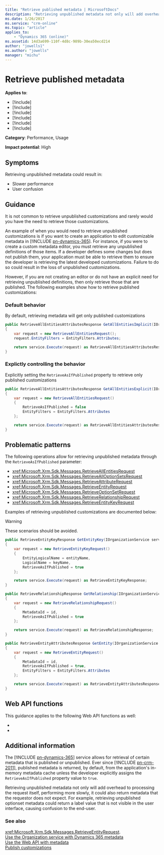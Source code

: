 ```yaml
---
title: "Retrieve published metadata | MicrosoftDocs"
description: "Retrieving unpublished metadata not only will add overhead to processing the request itself, performing more slowly, it could also return metadata that the requestor does not expect."
ms.date: 1/26/2017
ms.service: "crm-online"
ms.topic: "article"
applies_to: 
	- "Dynamics 365 (online)"
ms.assetid: 14d3a699-110f-4d8c-989b-30ea50ecd214
author: "jowells1"
ms.author: "jowells"
manager: "michu"
---
```

# Retrieve published metadata

**Applies to**:

- [!include[](../../includes/pn-crm-9-0-0-online.md)]
- [!include[](../../includes/pn-crm-2016.md)]
- [!include[](../../includes/pn-crm-8-1-0-both.md)]
- [!include[](../../includes/pn-crm-2015.md)]
- [!include[](../../includes/pn-crmv6.md)]
- [!include[](../../includes/pn-crm-2011.md)]

**Category**: Performance, Usage

**Impact potential**: High

<a name='symptoms'></a>

## Symptoms

Retrieving unpublished metadata could result in:

- Slower performance
- User confusion

<a name='guidance'></a>

## Guidance

It is not common to retrieve unpublished customizations and rarely would you have the need to retrieve those customizations.

An example of when you would need to retrieve unpublished customizations is if you want to create an application to edit customizable metadata in [!INCLUDE [pn-dynamics-365](../../includes/pn-dynamics-365.md)].  For instance, if you were to create a custom metadata editor, you must retrieve any unpublished definitions of those items. If a developer defines some changes but does not publish them, your application must be able to retrieve them to ensure the developer is retrieving the latest developed customizations. Failure to do so could result in the loss of unpublished customizations.

However, if you are not creating an editor or do not have an explicit need for retrieving unpublished definitions, then only retrieve those that are published. The following examples show how to retrieve published customizations:

### Default behavior

By default, retrieving metadata will get only published customizations

```csharp
public RetrieveAllEntitiesAttributesResponse GetAllEntitiesImplicit(IOrganizationService service)
{
    var request = new RetrieveAllEntitiesRequest();
    request.EntityFilters = EntityFilters.Attributes;

    return service.Execute(request) as RetrieveAllEntitiesAttributesResponse;
}
```

### Explictly controlling the behavior

Explicitly setting the `RetrieveAsIfPublished` property to retrieve only published customizations

```csharp
public RetrieveAllEntitiesAttributesResponse GetAllEntitiesExplicit(IOrganizationService service)
{
    var request = new RetrieveAllEntitiesRequest()
    {
        RetrieveAsIfPublished = false
        EntityFilters = EntityFilters.Attributes
    };

    return service.Execute(request) as RetrieveAllEntitiesAttributesResponse;
}
```

<a name='problem'></a>

## Problematic patterns

The following operations allow for retrieving unpublished metadata through the `RetrieveAsIfPublished` parameter:

- <xref:Microsoft.Xrm.Sdk.Messages.RetrieveAllEntitiesRequest>
- <xref:Microsoft.Xrm.Sdk.Messages.RetrieveAllOptionSetsRequest>
- <xref:Microsoft.Xrm.Sdk.Messages.RetrieveAttributeRequest>
- <xref:Microsoft.Xrm.Sdk.Messages.RetrieveEntityRequest>
- <xref:Microsoft.Xrm.Sdk.Messages.RetrieveOptionSetRequest>
- <xref:Microsoft.Xrm.Sdk.Messages.RetrieveRelationshipRequest>
- <xref:Microsoft.Xrm.Sdk.Messages.RetrieveEntityKeyRequest>

Examples of retrieving unpublished customizations are documented below:

> [!WARNING]
> These scenarios should be avoided.

```csharp
public RetrieveEntityKeyResponse GetEntityKey(IOrganizationService service, string entityName, string keyName)
{
    var request = new RetrieveEntityKeyRequest()
    {
        EntityLogicalName = entityName,
        LogicalName = keyName,
        RetrieveAsIfPublished = true
    };

    return service.Execute(request) as RetrieveEntityKeyResponse;
}

public RetrieveRelationshipResponse GetRelationship(IOrganizationService service, Guid id)
{
    var request = new RetrieveRelationshipRequest()
    {
        MetadataId = id,
        RetrieveAsIfPublished = true
    };

    return service.Execute(request) as RetrieveRelationshipResponse;
}

public RetrieveEntityAttributesResponse GetEntity(IOrganizationService service, Guid id)
{
    var request = new RetrieveEntityRequest()
    {
        MetadataId = id,
        RetrieveAsIfPublished = true,
        EntityFilters = EntityFilters.Attributes
    };

    return service.Execute(request) as RetrieveEntityAttributesResponse;
}
```

## Web API functions

This guidance applies to the following Web API functions as well:

- <xref href="Microsoft.Dynamics.CRM.RetrieveAllEntities?text=RetrieveAllEntities Function" />
- <xref href="Microsoft.Dynamics.CRM.RetrieveEntity?text=RetrieveEntity Function" />

<a name='additional'></a>

## Additional information

The [!INCLUDE [pn-dynamics-365](../../includes/pn-dynamics-365.md)] service allows for retrieval of certain metadata that is published or unpublished. Ever since [!INCLUDE [pn-crm-2011](../../includes/pn-crm-2011.md)], published metadata is returned, by default, from the application's in-memory metadata cache unless the developer explicitly assigns the `RetrieveAsIfPublished` property value to `true`.

Retrieving unpublished metadata not only will add overhead to processing the request itself, performing more slowly, it could also return metadata that the requestor does not expect. For example, retrieving unpublished optionset metadata could return a label value that is not visible in the user interface, causing confusion to the end-user.

<a name='seealso'></a>

### See also

<xref:Microsoft.Xrm.Sdk.Messages.RetrieveEntityRequest>.<xref href="Microsoft.Xrm.Sdk.Messages.RetrieveEntityRequest.RetrieveAsIfPublished?text=RetrieveAsIfPublished Property" /><br />
[Use the Organization service with Dynamics 365 metadata](../../developer/org-service/use-organization-service-metadata.md)<br />
[Use the Web API with metadata](../../developer/webapi/use-web-api-metadata.md)<br />
[Publish customizations](../../developer/customize-dev/publish-customizations.md#retrieving-unpublished-metadata)